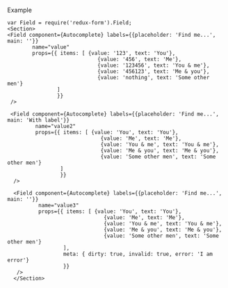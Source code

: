 Example

    var Field = require('redux-form').Field;
    <Section>
    <Field component={Autocomplete} labels={{placeholder: 'Find me...', main: ''}}
            name="value"
            props={{ items: [ {value: '123', text: 'You'},
                                 {value: '456', text: 'Me'},
                                 {value: '123456', text: 'You & me'},
                                 {value: '456123', text: 'Me & you'},
                                 {value: 'nothing', text: 'Some other men'}
                    ]
                    }}
     />

     <Field component={Autocomplete} labels={{placeholder: 'Find me...', main: 'With label'}}
             name="value2"
             props={{ items: [ {value: 'You', text: 'You'},
                                  {value: 'Me', text: 'Me'},
                                  {value: 'You & me', text: 'You & me'},
                                  {value: 'Me & you', text: 'Me & you'},
                                  {value: 'Some other men', text: 'Some other men'}
                     ]
                     }}
      />

      <Field component={Autocomplete} labels={{placeholder: 'Find me...', main: ''}}
              name="value3"
              props={{ items: [ {value: 'You', text: 'You'},
                                   {value: 'Me', text: 'Me'},
                                   {value: 'You & me', text: 'You & me'},
                                   {value: 'Me & you', text: 'Me & you'},
                                   {value: 'Some other men', text: 'Some other men'}
                      ],
                      meta: { dirty: true, invalid: true, error: 'I am error'}
                      }}
       />
      </Section>
